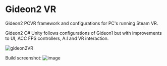 # Gideon2 VR
Gideon2 PCVR framework and configurations for PC's running Steam VR.

Gideon2 C# Unity follows configurations of Gideon1 but with improvements to UI, ACC FPS controllers, A.I and VR interaction.

![gideon2VR](https://github.com/AlienCyberCoat/Gideon2-VR/assets/77039180/f7c2100d-b587-4b1b-b9e9-353efe662b22)

Build screenshot:
![image](https://github.com/user-attachments/assets/99857ec1-f429-43d2-afad-2bd2ccc71994)


